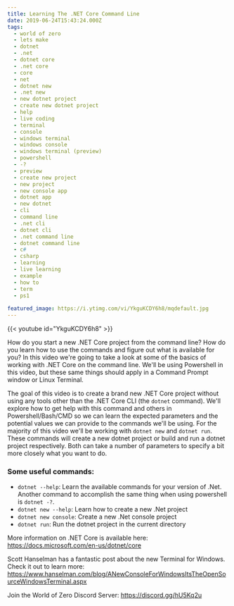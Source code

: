 ```yaml
---
title: Learning The .NET Core Command Line
date: 2019-06-24T15:43:24.000Z
tags:
  - world of zero
  - lets make
  - dotnet
  - .net
  - dotnet core
  - .net core
  - core
  - net
  - dotnet new
  - .net new
  - new dotnet project
  - create new dotnet project
  - help
  - live coding
  - terminal
  - console
  - windows terminal
  - windows console
  - windows terminal (preview)
  - powershell
  - -?
  - preview
  - create new project
  - new project
  - new console app
  - dotnet app
  - new dotnet
  - cli
  - command line
  - .net cli
  - dotnet cli
  - .net command line
  - dotnet command line
  - c#
  - csharp
  - learning
  - live learning
  - example
  - how to
  - term
  - ps1
  
featured_image: https://i.ytimg.com/vi/YkguKCDY6h8/mqdefault.jpg
---
```


{{< youtube id="YkguKCDY6h8" >}}

How do you start a new .NET Core project from the command line? How do you learn how to use the commands and figure out what is available for you? In this video we're going to take a look at some of the basics of working with .NET Core on the command line. We'll be using Powershell in this video, but these same things should apply in a Command Prompt window or Linux Terminal.

The goal of this video is to create a brand new .NET Core project without using any tools other than the .NET Core CLI (the `dotnet` command). We'll explore how to get help with this command and others in Powershell/Bash/CMD so we can learn the expected parameters and the potential values we can provide to the commands we'll be using. For the majority of this video we'll be working with `dotnet new` and `dotnet run`. These commands will create a new dotnet project or build and run a dotnet project respectively. Both can take a number of parameters to specify a bit more closely what you want to do.

### Some useful commands:

* `dotnet --help`: Learn the available commands for your version of .Net. Another command to accomplish the same thing when using powershell is `dotnet -?`.
* `dotnet new --help`: Learn how to create a new .Net project
* `dotnet new console`: Create a new .Net console project
* `dotnet run`: Run the dotnet project in the current directory

More information on .NET Core is available here: https://docs.microsoft.com/en-us/dotnet/core

Scott Hanselman has a fantastic post about the new Terminal for Windows. Check it out to learn more: https://www.hanselman.com/blog/ANewConsoleForWindowsItsTheOpenSourceWindowsTerminal.aspx

Join the World of Zero Discord Server: https://discord.gg/hU5Kq2u